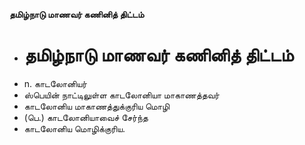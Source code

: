 **தமிழ்நாடு மாணவர் கணினித் திட்டம்**
- # தமிழ்நாடு மாணவர் கணினித் திட்டம்
- n. காடலோனியர்
- ஸ்பெயின் நாட்டிலுள்ள காடலோனியா மாகாணத்தவர்
- காடலோனிய மாகாணத்துக்குரிய மொழி
- (பெ.) காடலோனியாவைச் சேர்ந்த
- காடலோனிய மொழிக்குரிய.

